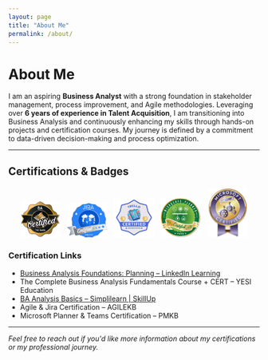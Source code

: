 ```yaml
---
layout: page
title: "About Me"
permalink: /about/
---
```


# About Me

I am an aspiring **Business Analyst** with a strong foundation in stakeholder management, process improvement, and Agile methodologies. Leveraging over **6 years of experience in Talent Acquisition**, I am transitioning into Business Analysis and continuously enhancing my skills through hands-on projects and certification courses. My journey is defined by a commitment to data-driven decision-making and process optimization.

---

## Certifications & Badges

<div style="text-align: center; margin: 20px 0;">
  <img src="/assets/BA Certified Badge.jpg" alt="BA Certified Badge" style="margin: 0 5px; width: 80px;">
  <img src="/assets/Jira Badge.jpg" alt="Jira Badge" style="margin: 0 5px; width: 80px;">
  <img src="/assets/Trello Digital Badge.png" alt="Trello Digital Badge" style="margin: 0 5px; width: 80px;">
  <img src="/assets/Microsoft Planner Badge.jpg" alt="Microsoft Planner Badge" style="margin: 0 5px; width: 80px;">
  <img src="/assets/Microsoft Teams Badge.jpg" alt="Microsoft Teams Badge" style="margin: 0 5px; width: 80px;">
</div>

### Certification Links

- [Business Analysis Foundations: Planning – LinkedIn Learning](https://www.linkedin.com/learning)
- The Complete Business Analysis Fundamentals Course + CERT – YESI Education
- [BA Analysis Basics – Simplilearn | SkillUp](https://www.simplilearn.com)
- Agile & Jira Certification – AGILEKB
- Microsoft Planner & Teams Certification – PMKB

---

*Feel free to reach out if you'd like more information about my certifications or my professional journey.*
